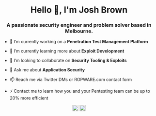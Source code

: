<h1 align="center">Hello 👋, I'm Josh Brown</h1>
<h3 align="center">A passionate security engineer and problem solver based in Melbourne.</h3>

- 🔭 I’m currently working on a **Penetration Test Management Platform**

- 🌱 I’m currently learning more about **Exploit Development**

- 👯 I’m looking to collaborate on **Security Tooling & Exploits**

- 💬 Ask me about **Application Security**

- 📫 Reach me via Twitter DMs or ROPWARE.com contact form

- ⚡ Contact me to learn how you and your Pentesting team can be up to 20% more efficient

<p align="center">
<a href="https://twitter.com/epidevJosh" target="blank"><img align="center" src="https://cdn.jsdelivr.net/npm/simple-icons@3.0.1/icons/twitter.svg" alt="epidevJosh" height="20" width="20" /></a>
<a href="https://linkedin.com/in/epidevjosh" target="blank"><img align="center" src="https://cdn.jsdelivr.net/npm/simple-icons@3.0.1/icons/linkedin.svg" alt="epidevjosh" height="20" width="20" /></a>
</p>
